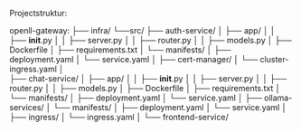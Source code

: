 Projectstruktur: 

openll-gateway: 
├── infra/
└──src/
    ├── auth-service/
    │   ├── app/
    │   │   ├── __init__.py
    │   │   ├── server.py
    │   │   ├── router.py
    │   │   ├── models.py
    │   ├── Dockerfile
    │   ├── requirements.txt
    │   └── manifests/
    │       ├── deployment.yaml
    │       └── service.yaml
    │
    ├── cert-manager/
    │   └── cluster-ingress.yaml 
    │   
    ├── chat-service/
    │   ├── app/
    │   │   ├── __init__.py
    │   │   ├── server.py
    │   │   ├── router.py
    │   │   ├── models.py
    │   ├── Dockerfile
    │   ├── requirements.txt
    │   └── manifests/
    │       ├── deployment.yaml
    │       └── service.yaml
    │
    ├── ollama-services/
    │   └── manifests/
    │       ├── deployment.yaml
    │       └── service.yaml
    │
    ├── ingress/
    │   └── ingress.yaml 
    │
    └── frontend-service/

